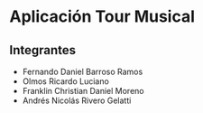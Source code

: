 # Aplicación Tour Musical
## Integrantes
* Fernando Daniel Barroso Ramos
* Olmos Ricardo Luciano
* Franklin Christian Daniel Moreno
* Andrés Nicolás Rivero Gelatti